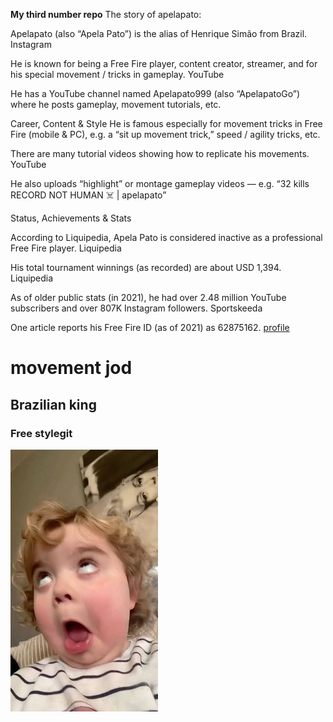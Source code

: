 **My third number repo**
The story of apelapato:

Apelapato (also “Apela Pato”) is the alias of Henrique Simão from Brazil. 
Instagram

He is known for being a Free Fire player, content creator, streamer, and for his special movement / tricks in gameplay. 
YouTube

He has a YouTube channel named Apelapato999 (also “ApelapatoGo”) where he posts gameplay, movement tutorials, etc. 

Career, Content & Style
He is famous especially for movement tricks in Free Fire (mobile & PC), e.g. a “sit up movement trick,” speed / agility tricks, etc. 

There are many tutorial videos showing how to replicate his movements. 
YouTube


He also uploads “highlight” or montage gameplay videos — e.g. “32 kills RECORD NOT HUMAN ☠️ | apelapato” 

Status, Achievements & Stats

According to Liquipedia, Apela Pato is considered inactive as a professional Free Fire player. 
Liquipedia

His total tournament winnings (as recorded) are about USD 1,394. 
Liquipedia

As of older public stats (in 2021), he had over 2.48 million YouTube subscribers and over 807K Instagram followers. 
Sportskeeda

One article reports his Free Fire ID (as of 2021) as 62875162.
[profile](https://github.com/CODEWITHSHIHAB/JACK.git)

# movement jod
## Brazilian king
### Free stylegit

![HI](hi.png)
